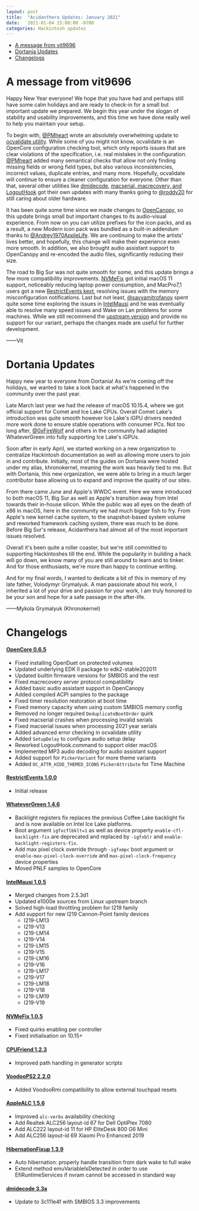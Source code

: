 ```yaml
---
layout: post
title:  "Acidanthera Updates: January 2021"
date:   2021-01-04 15:00:00 -0700
categories: Hackintosh updates
---
```


* [A message from vit9696](#a-message-from-vit9696)
* [Dortania Updates](#dortania-updates)
* [Changelogs](#changelogs)

# A message from vit9696

Happy New Year everyone! We hope that you have had and perhaps still have some calm holidays and are ready to check-in for a small but important update we prepared. We begin this year under the slogan of stability and usability improvements, and this time we have done really well to help you maintain your setup.

To begin with, [@PMheart](https://github.com/PMheart) wrote an absolutely overwhelming update to [ocvalidate utility](https://github.com/acidanthera/OpenCorePkg). While some of you might not know, ocvalidate is an OpenCore configuration checking tool, which only reports issues that are clear violations of the specification, i.e. real mistakes in the configuration. [@PMheart](https://github.com/PMheart) added many semantical checks that allow not only finding missing fields or wrong field types, but also various inconsistencies, incorrect values, duplicate entries, and many more. Hopefully, ocvalidate will continue to ensure a cleaner configuration for everyone. Other than that, several other utilities like [dmidecode](), [macserial, macrecovery, and LogoutHook](https://github.com/acidanthera/OpenCorePkg) got their own updates with many thanks going to [@roddy20](https://github.com/roddy20) for still caring about older hardware.

It has been quite some time since we made changes to [OpenCanopy](https://github.com/acidanthera/OpenCorePkg), so this update brings small but important changes to its audio-visual experience. From now on you can utilize prefixes for the icon packs, and as a result, a new Modern icon pack was bundled as a built-in addendum thanks to [@Andrey1970AppleLife](https://github.com/Andrey1970AppleLife). We are continuing to make the artists' lives better, and hopefully, this change will make their experience even more smooth. In addition, we also brought audio assistant support to OpenCanopy and re-encoded the audio files, significantly reducing their size.

The road to Big Sur was not quite smooth for some, and this update brings a few more compatibility improvements. [NVMeFix](https://github.com/acidanthera/NVMeFix) got initial macOS 11 support, noticeably reducing laptop power consumption, and MacPro7,1 users got a new [RestrictEvents kext](https://github.com/acidanthera/RestrictEvents), resolving issues with the memory misconfiguration notifications. Last but not least, [@savvamitrofanov](https://github.com/savvamitrofanov) spent quite some time exploring the issues in [IntelMausi](https://github.com/acidanthera/IntelMausi) and he was eventually able to resolve many speed issues and Wake on Lan problems for some machines. While we still recommend the [upstream version](https://github.com/Mieze/IntelMausiEthernet) and provide no support for our variant, perhaps the changes made are useful for further development.

——Vit

# Dortania Updates

Happy new year to everyone from Dortania! As we're coming off the holidays, we wanted to take a look back at what's happened in the community over the past year.

Late March last year we had the release of macOS 10.15.4, where we got official support for Comet and Ice Lake CPUs. Overall Comet Lake's introduction was quite smooth however Ice Lake's iGPU drivers needed more work done to ensure stable operations with consumer PCs. Not too long after, [@0xFireWolf](https://github.com/0xFireWolf) and others in the community had adapted WhateverGreen into fully supporting Ice Lake's iGPUs.

Soon after in early April, we started working on a new organization to centralize Hackintosh documentation as well as allowing more users to join in and contribute. Initially, most of the guides on Dortania were hosted under my alias, khronokernel, meaning the work was heavily tied to me. But with Dortania, this new organization, we were able to bring in a much larger contributor base allowing us to expand and improve the quality of our sites. 

From there came June and Apple's WWDC event. Here we were introduced to both macOS 11, Big Sur as well as Apple's transition away from Intel towards their in-house silicon. While the public was all eyes on the death of x86 in macOS, here in the community we had much bigger fish to fry. From Apple's new kernel cache system, to the snapshot-based system volume and reworked framework caching system, there was much to be done. Before Big Sur's release, Acidanthera had almost all of the most important issues resolved.

Overall it's been quite a roller coaster, but we're still committed to supporting Hackintoshes till the end. While the popularity in building a hack will go down, we know many of you are still around to learn and to tinker. And for those enthusiasts, we're more than happy to continue writing.

And for my final words, I wanted to dedicate a bit of this in memory of my late father, Volodymyr Grymalyuk. A man passionate about his work, I inherited a lot of your drive and passion for your work, I am truly honored to be your son and hope for a safe passage in the after-life.

——Mykola Grymalyuk (Khronokernel)

# Changelogs

#### [OpenCore 0.6.5](https://github.com/acidanthera/OpenCorePkg/releases)

* Fixed installing OpenDuet on protected volumes
* Updated underlying EDK II package to edk2-stable202011
* Updated builtin firmware versions for SMBIOS and the rest
* Fixed macrecovery server protocol compatibility
* Added basic audio assistant support in OpenCanopy
* Added compiled ACPI samples to the package
* Fixed timer resolution restoration at boot time
* Fixed memory capacity when using custom SMBIOS memory config
* Removed no longer required `DeduplicateBootOrder` quirk
* Fixed macserial crashes when processing invalid serials
* Fixed macserial issues when processing 2021 year serials
* Added advanced error checking in ocvalidate utility
* Added `SetupDelay` to configure audio setup delay
* Reworked LogoutHook.command to support older macOS
* Implemented MP3 audio decoding for audio assistant support
* Added support for `PickerVariant` for more theme variants
* Added `OC_ATTR_HIDE_THEMED_ICONS` `PickerAttribute` for Time Machine

#### [RestrictEvents 1.0.0](https://github.com/acidanthera/RestrictEvents/releases)

* Initial release

#### [WhateverGreen 1.4.6](https://github.com/acidanthera/WhateverGreen/releases)

* Backlight registers fix replaces the previous Coffee Lake backlight fix and is now available on Intel Ice Lake platforms.
* Boot argument `igfxcflbklt=1` as well as device property `enable-cfl-backlight-fix` are deprecated and replaced by `-igfxblr` and `enable-backlight-registers-fix`.
* Add max pixel clock override through `-igfxmpc` boot argument or `enable-max-pixel-clock-override` and `max-pixel-clock-frequency` device properties
* Moved PNLF samples to OpenCore

#### [IntelMausi 1.0.5](https://github.com/acidanthera/IntelMausi/releases)

* Merged changes from 2.5.3d1
* Updated e1000e sources from Linux upstream branch
* Solved high-load throttling problem for I219 family
* Add support for new I219 Cannon-Point family devices
    * I219-LM13
    * I219-V13
    * I219-LM14
    * I219-V14
    * I219-LM15
    * I219-V15
    * I219-LM16
    * I219-V16
    * I219-LM17
    * I219-V17
    * I219-LM18
    * I219-V18
    * I219-LM19
    * I219-V19

#### [NVMeFix 1.0.5](https://github.com/acidanthera/NVMeFix/releases)

* Fixed quirks enabling per controller
* Fixed initialisation on 10.15+

#### [CPUFriend 1.2.3](https://github.com/acidanthera/CPUFriend/releases)

* Improved path handling in generator scripts

#### [VoodooPS2 2.2.0](https://github.com/acidanthera/VoodooPS2/releases)

* Added VoodooRmi compatibility to allow external touchpad resets

#### [AppleALC 1.5.6](https://github.com/acidanthera/AppleALC/releases)

* Improved `alc-verbs` availability checking
* Add Realtek ALC256 layout-id 67 for Dell OptiPlex 7080
* Add ALC222 layout-id 11 for HP EliteDesk 800 G6 Mini
* Add ALC256 layout-id 69 Xiaomi Pro Enhanced 2019

#### [HibernationFixup 1.3.9](https://github.com/acidanthera/HibernationFixup/releases)

* Auto hibernation: properly handle transition from dark wake to full wake
* Extend method emuVariableIsDetected in order to use EfiRuntimeServices if nvram cannot be accessed in standard way

#### [dmidecode 3.3a](https://github.com/acidanthera/dmidecode/releases)

* Update to 3c111e4f with SMBIOS 3.3 improvements
